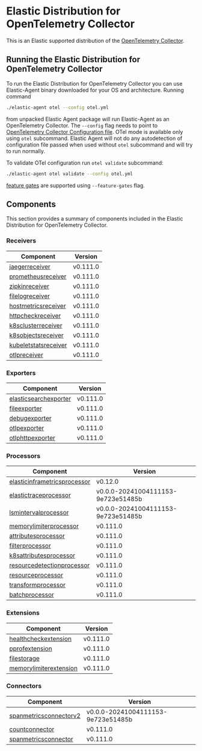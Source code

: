 # Elastic Distribution for OpenTelemetry Collector

This is an Elastic supported distribution of the [OpenTelemetry Collector](https://github.com/open-telemetry/opentelemetry-collector).

## Running the Elastic Distribution for OpenTelemetry Collector

To run the Elastic Distribution for OpenTelemetry Collector you can use Elastic-Agent binary downloaded for your OS and architecture.
Running command

```bash
./elastic-agent otel --config otel.yml
```

from unpacked Elastic Agent package will run Elastic-Agent as an OpenTelemetry Collector. The `--config` flag needs to point to [OpenTelemetry Collector Configuration file](https://opentelemetry.io/docs/collector/configuration/). OTel mode is available only using `otel` subcommand. Elastic Agent will not do any autodetection of configuration file passed when used without `otel` subcommand and will try to run normally.

To validate OTel configuration run `otel validate` subcommand:

```bash
./elastic-agent otel validate --config otel.yml
```

[feature gates](https://github.com/open-telemetry/opentelemetry-collector/blob/main/featuregate/README.md#controlling-gates) are supported using `--feature-gates` flag.

## Components

This section provides a summary of components included in the Elastic Distribution for OpenTelemetry Collector.

### Receivers

| Component | Version |
|---|---|
| [jaegerreceiver](https://github.com/open-telemetry/opentelemetry-collector-contrib/blob/receiver/jaegerreceiver/v0.111.0/receiver/jaegerreceiver/README.md) | v0.111.0 |
| [prometheusreceiver](https://github.com/open-telemetry/opentelemetry-collector-contrib/blob/receiver/prometheusreceiver/v0.111.0/receiver/prometheusreceiver/README.md) | v0.111.0 |
| [zipkinreceiver](https://github.com/open-telemetry/opentelemetry-collector-contrib/blob/receiver/zipkinreceiver/v0.111.0/receiver/zipkinreceiver/README.md) | v0.111.0 |
| [filelogreceiver](https://github.com/open-telemetry/opentelemetry-collector-contrib/blob/receiver/filelogreceiver/v0.111.0/receiver/filelogreceiver/README.md) | v0.111.0 |
| [hostmetricsreceiver](https://github.com/open-telemetry/opentelemetry-collector-contrib/blob/receiver/hostmetricsreceiver/v0.111.0/receiver/hostmetricsreceiver/README.md) | v0.111.0 |
| [httpcheckreceiver](https://github.com/open-telemetry/opentelemetry-collector-contrib/blob/receiver/httpcheckreceiver/v0.111.0/receiver/httpcheckreceiver/README.md) | v0.111.0 |
| [k8sclusterreceiver](https://github.com/open-telemetry/opentelemetry-collector-contrib/blob/receiver/k8sclusterreceiver/v0.111.0/receiver/k8sclusterreceiver/README.md) | v0.111.0 |
| [k8sobjectsreceiver](https://github.com/open-telemetry/opentelemetry-collector-contrib/blob/receiver/k8sobjectsreceiver/v0.111.0/receiver/k8sobjectsreceiver/README.md) | v0.111.0 |
| [kubeletstatsreceiver](https://github.com/open-telemetry/opentelemetry-collector-contrib/blob/receiver/kubeletstatsreceiver/v0.111.0/receiver/kubeletstatsreceiver/README.md) | v0.111.0 |
| [otlpreceiver](https://github.com/open-telemetry/opentelemetry-collector/blob/receiver/otlpreceiver/v0.111.0/receiver/otlpreceiver/README.md) | v0.111.0 |

### Exporters

| Component | Version |
|---|---|
| [elasticsearchexporter](https://github.com/open-telemetry/opentelemetry-collector-contrib/blob/exporter/elasticsearchexporter/v0.111.0/exporter/elasticsearchexporter/README.md) | v0.111.0 |
| [fileexporter](https://github.com/open-telemetry/opentelemetry-collector-contrib/blob/exporter/fileexporter/v0.111.0/exporter/fileexporter/README.md) | v0.111.0 |
| [debugexporter](https://github.com/open-telemetry/opentelemetry-collector/blob/exporter/debugexporter/v0.111.0/exporter/debugexporter/README.md) | v0.111.0 |
| [otlpexporter](https://github.com/open-telemetry/opentelemetry-collector/blob/exporter/otlpexporter/v0.111.0/exporter/otlpexporter/README.md) | v0.111.0 |
| [otlphttpexporter](https://github.com/open-telemetry/opentelemetry-collector/blob/exporter/otlphttpexporter/v0.111.0/exporter/otlphttpexporter/README.md) | v0.111.0 |

### Processors

| Component | Version |
|---|---|
| [elasticinframetricsprocessor](https://github.com/elastic/opentelemetry-collector-components/blob/processor/elasticinframetricsprocessor/v0.12.0/processor/elasticinframetricsprocessor/README.md) | v0.12.0 |
| [elastictraceprocessor](https://github.com/elastic/opentelemetry-collector-components/blob/processor/elastictraceprocessor/v0.0.0-20241004111153-9e723e51485b/processor/elastictraceprocessor/README.md) | v0.0.0-20241004111153-9e723e51485b |
| [lsmintervalprocessor](https://github.com/elastic/opentelemetry-collector-components/blob/processor/lsmintervalprocessor/v0.0.0-20241004111153-9e723e51485b/processor/lsmintervalprocessor/README.md) | v0.0.0-20241004111153-9e723e51485b |
| [memorylimiterprocessor](https://github.com/open-telemetry/opentelemetry-collector/blob/processor/memorylimiterprocessor/v0.111.0/processor/memorylimiterprocessor/README.md) | v0.111.0 |
| [attributesprocessor](https://github.com/open-telemetry/opentelemetry-collector-contrib/blob/processor/attributesprocessor/v0.111.0/processor/attributesprocessor/README.md) | v0.111.0 |
| [filterprocessor](https://github.com/open-telemetry/opentelemetry-collector-contrib/blob/processor/filterprocessor/v0.111.0/processor/filterprocessor/README.md) | v0.111.0 |
| [k8sattributesprocessor](https://github.com/open-telemetry/opentelemetry-collector-contrib/blob/processor/k8sattributesprocessor/v0.111.0/processor/k8sattributesprocessor/README.md) | v0.111.0 |
| [resourcedetectionprocessor](https://github.com/open-telemetry/opentelemetry-collector-contrib/blob/processor/resourcedetectionprocessor/v0.111.0/processor/resourcedetectionprocessor/README.md) | v0.111.0 |
| [resourceprocessor](https://github.com/open-telemetry/opentelemetry-collector-contrib/blob/processor/resourceprocessor/v0.111.0/processor/resourceprocessor/README.md) | v0.111.0 |
| [transformprocessor](https://github.com/open-telemetry/opentelemetry-collector-contrib/blob/processor/transformprocessor/v0.111.0/processor/transformprocessor/README.md) | v0.111.0 |
| [batchprocessor](https://github.com/open-telemetry/opentelemetry-collector/blob/processor/batchprocessor/v0.111.0/processor/batchprocessor/README.md) | v0.111.0 |

### Extensions

| Component | Version |
|---|---|
| [healthcheckextension](https://github.com/open-telemetry/opentelemetry-collector-contrib/blob/extension/healthcheckextension/v0.111.0/extension/healthcheckextension/README.md) | v0.111.0 |
| [pprofextension](https://github.com/open-telemetry/opentelemetry-collector-contrib/blob/extension/pprofextension/v0.111.0/extension/pprofextension/README.md) | v0.111.0 |
| [filestorage](https://github.com/open-telemetry/opentelemetry-collector-contrib/blob/extension/storage/filestorage/v0.111.0/extension/storage/filestorage/README.md) | v0.111.0 |
| [memorylimiterextension](https://github.com/open-telemetry/opentelemetry-collector/blob/extension/memorylimiterextension/v0.111.0/extension/memorylimiterextension/README.md) | v0.111.0 |

### Connectors

| Component | Version |
|---|---|
| [spanmetricsconnectorv2](https://github.com/elastic/opentelemetry-collector-components/blob/connector/spanmetricsconnectorv2/v0.0.0-20241004111153-9e723e51485b/connector/spanmetricsconnectorv2/README.md) | v0.0.0-20241004111153-9e723e51485b |
| [countconnector](https://github.com/open-telemetry/opentelemetry-collector-contrib/blob/connector/countconnector/v0.111.0/connector/countconnector/README.md) | v0.111.0 |
| [spanmetricsconnector](https://github.com/open-telemetry/opentelemetry-collector-contrib/blob/connector/spanmetricsconnector/v0.111.0/connector/spanmetricsconnector/README.md) | v0.111.0 |

